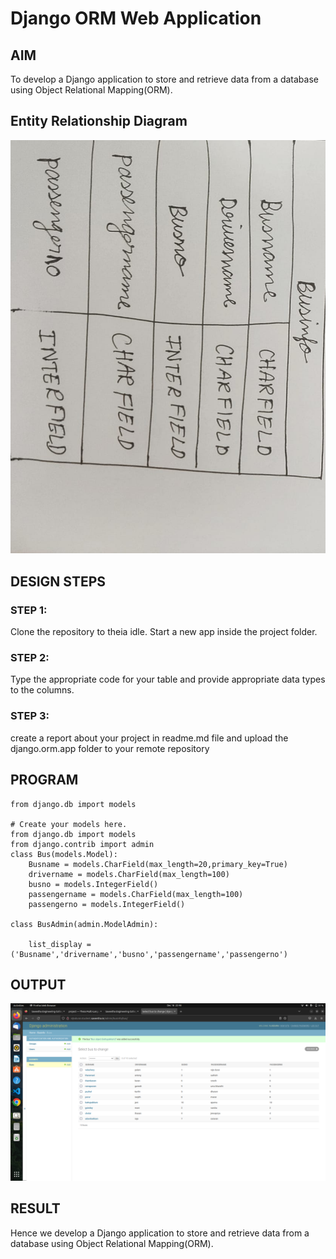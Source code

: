 # Django ORM Web Application

## AIM
To develop a Django application to store and retrieve data from a database using Object Relational Mapping(ORM).

## Entity Relationship Diagram

![Entity Relationship Diagram](images/Entity%20Relationship%20Diagram.jpeg)

## DESIGN STEPS

### STEP 1:
Clone the repository to theia idle. Start a new app inside the project folder.

### STEP 2:
Type the appropriate code for your table and provide appropriate data types to the columns.

### STEP 3:
create a report about your project in readme.md file and upload the django.orm.app folder to your remote repository 
## PROGRAM

```
from django.db import models

# Create your models here.
from django.db import models
from django.contrib import admin
class Bus(models.Model):
    Busname = models.CharField(max_length=20,primary_key=True)
    drivername = models.CharField(max_length=100)
    busno = models.IntegerField()
    passengername = models.CharField(max_length=100)
    passengerno = models.IntegerField()

class BusAdmin(admin.ModelAdmin):

    list_display = ('Busname','drivername','busno','passengername','passengerno')
```

## OUTPUT

![Output](images/table.png)



## RESULT

Hence we develop a Django application to store and retrieve data from a database using Object Relational Mapping(ORM).
